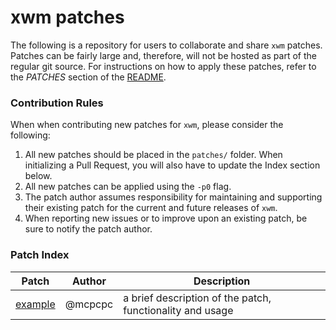 # xwm patches

The following is a repository for users to collaborate and share `xwm` patches. Patches can be fairly large and, therefore, will not be hosted as part of the regular git source.  For instructions on how to apply these patches, refer to the *PATCHES* section of the [README](https://raw.githubusercontent.com/mcpcpc/xwm/main/README).

### Contribution Rules

When when contributing new patches for `xwm`, please consider the following:

1.   All new patches should be placed in the `patches/` folder. When initializing a Pull Request, you will also have to update the Index section below.
2.   All new patches can be applied using the `-p0` flag.
3.   The patch author assumes responsibility for maintaining and supporting their existing patch for the current and future releases of `xwm`.
4.   When reporting new issues or to improve upon an existing patch, be sure to notify the patch author.

### Patch Index

| Patch | Author | Description |
|-|-|-|
| [example](patches/example.patch) | @mcpcpc | a brief description of the patch, functionality and usage |
